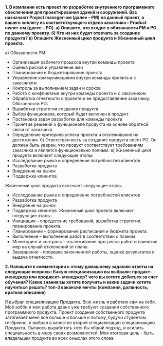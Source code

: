 **1. В компании есть проект по разработке внутреннего программного обеспечения для проектирования зданий и сооружений. Вас назначают Project manager-ом (далее – PM) на данный проект, а вашего коллегу из соответствующего отдела заказчика – Product owner-ом (далее – PO).
а) Опишите, что входит в обязанности PM и PO по данному проекту.
б) Кто из них будет отвечать за создание продукта?
в) Опишите Жизненный цикл продукта и Жизненный цикл проекта.**


а) Обязанности PM:
- Организация рабочего процесса внутри команды проекта
- Оценка рисков и управление ими
- Планирование и бюджетирование проекта
- Управление коммуникациями внутри команды проекта и с заказчиком
- Контроль за выполнением задач и сроков
- Работа с конфликтами внутри команды проекта и с заказчиком
- Обработка отчетности о проекте и ее предоставление заказчику.
Обязанности PO:
- Выработка стратегии создания продукта
- Выбор функционала, который будет включен в продукт
- Постановка задач разработки для команды проекта
- Принятие решений о функционале продукта на основе обратной связи от заказчика
- Определение критериев успеха проекта и отслеживание их достижения.
б) Ответственность за создание продукта несет PO. Он должен быть уверен, что продукт соответствует требованиям заказчика и является функционально полным.
в) Жизненный цикл продукта включает следующие этапы:
- Исследование рынка и определение потребностей клиентов
- Разработка продукта
- Внедрение на рынок
- Поддержка клиентов.

Жизненный цикл продукта включает следующие этапы:
- Исследование рынка и определение потребностей клиентов
- Разработка продукта
- Внедрение на рынок
- Поддержка клиентов.
Жизненный цикл проекта включает следующие этапы:
- Инициация – определение требований, выработка стратегии, планирование проекта.
- Планирование – формирование расписания и бюджета проекта.
- Выполнение – выполнение работ в соответствии с планом.
- Мониторинг и контроль – отслеживание прогресса работ и принятие мер на случай отклонений от плана.
- Завершение – проверка законченной работы, оценка результатов и выдача отчетности.



**2. Напишите в комментарии к этому домашнему заданию ответы на следующие вопросы:
Какую специализацию вы выбрали: продакт-менеджер или проджект- менеджер?
чего вы хотите добиться за счет обучения?
Какие знания вы хотите получить и какие задачи хотите научиться решать?
топ-3 вакансии мечты (компания, должность, краткое описание)**

Я выбрал специализацию Продакта.
Всю жизнь я работаю сам на себя. Моё хобби и моя работа давно уже требуют создания собственного программного продукта. Проект создания собственного продукта затягивает меня всё больше и больше и потому, будучи студентом гигбреинс, я выбрал в качестве второй специализации специализацию Продакта. Пытаюсь выработать хотя бы общий подход, и осилить специальность в меру своих возможностей.
Моя итоговая цель - быть владельцем продукта во всех смыслах этого слова.

